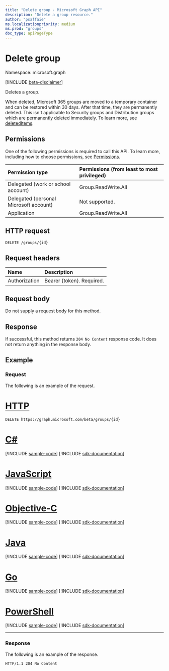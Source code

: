 ```yaml
---
title: "Delete group - Microsoft Graph API"
description: "Delete a group resource."
author: "psaffaie"
ms.localizationpriority: medium
ms.prod: "groups"
doc_type: apiPageType
---
```


# Delete group

Namespace: microsoft.graph

[!INCLUDE [beta-disclaimer](../../includes/beta-disclaimer.md)]

Deletes a group.

When deleted, Microsoft 365 groups are moved to a temporary container and can be restored within 30 days. After that time, they are permanently deleted. This isn't applicable to Security groups and Distribution groups which are permanently deleted immediately. To learn more, see [deletedItems](../resources/directory.md).

## Permissions

One of the following permissions is required to call this API. To learn more, including how to choose permissions, see [Permissions](/graph/permissions-reference).

| Permission type                        | Permissions (from least to most privileged) |
| :------------------------------------- | :------------------------------------------ |
| Delegated (work or school account)     | Group.ReadWrite.All                         |
| Delegated (personal Microsoft account) | Not supported.                              |
| Application                            | Group.ReadWrite.All                         |

## HTTP request

<!-- { "blockType": "ignored" } -->

```http
DELETE /groups/{id}
```

## Request headers

| Name          | Description               |
| :------------ | :------------------------ |
| Authorization | Bearer {token}. Required. |

## Request body

Do not supply a request body for this method.

## Response

If successful, this method returns `204 No Content` response code. It does not return anything in the response body.

## Example

### Request

The following is an example of the request.

# [HTTP](#tab/http)

<!-- {
  "blockType": "request",
  "name": "delete_group"
}-->

```http
DELETE https://graph.microsoft.com/beta/groups/{id}
```

# [C#](#tab/csharp)

[!INCLUDE [sample-code](../includes/snippets/csharp/delete-group-csharp-snippets.md)]
[!INCLUDE [sdk-documentation](../includes/snippets/snippets-sdk-documentation-link.md)]

# [JavaScript](#tab/javascript)

[!INCLUDE [sample-code](../includes/snippets/javascript/delete-group-javascript-snippets.md)]
[!INCLUDE [sdk-documentation](../includes/snippets/snippets-sdk-documentation-link.md)]

# [Objective-C](#tab/objc)

[!INCLUDE [sample-code](../includes/snippets/objc/delete-group-objc-snippets.md)]
[!INCLUDE [sdk-documentation](../includes/snippets/snippets-sdk-documentation-link.md)]

# [Java](#tab/java)

[!INCLUDE [sample-code](../includes/snippets/java/delete-group-java-snippets.md)]
[!INCLUDE [sdk-documentation](../includes/snippets/snippets-sdk-documentation-link.md)]

# [Go](#tab/go)

[!INCLUDE [sample-code](../includes/snippets/go/delete-group-go-snippets.md)]
[!INCLUDE [sdk-documentation](../includes/snippets/snippets-sdk-documentation-link.md)]

# [PowerShell](#tab/powershell)

[!INCLUDE [sample-code](../includes/snippets/powershell/delete-group-powershell-snippets.md)]
[!INCLUDE [sdk-documentation](../includes/snippets/snippets-sdk-documentation-link.md)]

---

### Response

The following is an example of the response.

<!-- {
  "blockType": "response",
  "truncated": true
} -->

```http
HTTP/1.1 204 No Content
```

<!-- uuid: 8fcb5dbc-d5aa-4681-8e31-b001d5168d79
2015-10-25 14:57:30 UTC -->
<!--
{
  "type": "#page.annotation",
  "description": "Delete group",
  "keywords": "",
  "section": "documentation",
  "tocPath": "",
  "suppressions": [
  ]
}
-->
